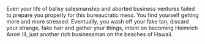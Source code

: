 Even your life of ballsy salesmanship and aborted business ventures failed to prepare you properly for this bureaucratic mess. 
You find yourself getting more and more stressed.
Eventually, you wash off your fake tan, discard your strange, fake hair and gather your things, 
intent on becoming Heimrich Anxel III, just another rich businessman on the beaches of Hawaii. 
